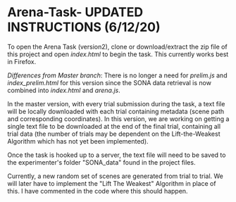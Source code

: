 # Arena-Task- UPDATED INSTRUCTIONS (6/12/20)
To open the Arena Task (version2), clone or download/extract the zip file of this project and open *index.html* to begin the task. This
 currently works
 best in Firefox.

*Differences from Master branch*: There is no longer a need for *prelim.js* and *index_prelim.html* for this version since the SONA data retrieval is
 now combined into *index.html* and *arena.js*.
 
In the master version, with every trial submission during the task, a text file will be locally downloaded with each trial containing
 metadata (scene path and corresponding coordinates). In this version, we are working on getting a single text file to be downloaded at the end of the
  final trial, containing all trial data
  (the number of trials may be dependent on the Lift-the-Weakest Algorithm which has not yet been implemented).

Once the task is hooked up to a server, the text file will need to be saved to the experimenter's folder "SONA_data" found in the project files.

Currently, a new random set of scenes are generated from trial to trial. We will later have to implement the "Lift
 The Weakest" Algorithm in place of this. I have commented in the code where this should happen.